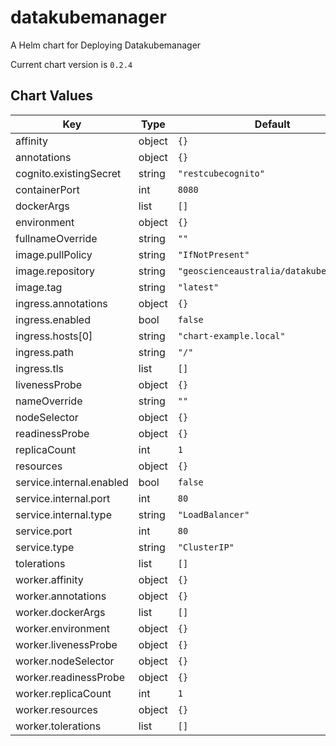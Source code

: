 datakubemanager
===============
A Helm chart for Deploying Datakubemanager

Current chart version is `0.2.4`





## Chart Values

| Key | Type | Default | Description |
|-----|------|---------|-------------|
| affinity | object | `{}` |  |
| annotations | object | `{}` |  |
| cognito.existingSecret | string | `"restcubecognito"` |  |
| containerPort | int | `8080` |  |
| dockerArgs | list | `[]` |  |
| environment | object | `{}` |  |
| fullnameOverride | string | `""` |  |
| image.pullPolicy | string | `"IfNotPresent"` |  |
| image.repository | string | `"geoscienceaustralia/datakubemanager"` |  |
| image.tag | string | `"latest"` |  |
| ingress.annotations | object | `{}` |  |
| ingress.enabled | bool | `false` |  |
| ingress.hosts[0] | string | `"chart-example.local"` |  |
| ingress.path | string | `"/"` |  |
| ingress.tls | list | `[]` |  |
| livenessProbe | object | `{}` |  |
| nameOverride | string | `""` |  |
| nodeSelector | object | `{}` |  |
| readinessProbe | object | `{}` |  |
| replicaCount | int | `1` |  |
| resources | object | `{}` |  |
| service.internal.enabled | bool | `false` |  |
| service.internal.port | int | `80` |  |
| service.internal.type | string | `"LoadBalancer"` |  |
| service.port | int | `80` |  |
| service.type | string | `"ClusterIP"` |  |
| tolerations | list | `[]` |  |
| worker.affinity | object | `{}` |  |
| worker.annotations | object | `{}` |  |
| worker.dockerArgs | list | `[]` |  |
| worker.environment | object | `{}` |  |
| worker.livenessProbe | object | `{}` |  |
| worker.nodeSelector | object | `{}` |  |
| worker.readinessProbe | object | `{}` |  |
| worker.replicaCount | int | `1` |  |
| worker.resources | object | `{}` |  |
| worker.tolerations | list | `[]` |  |
